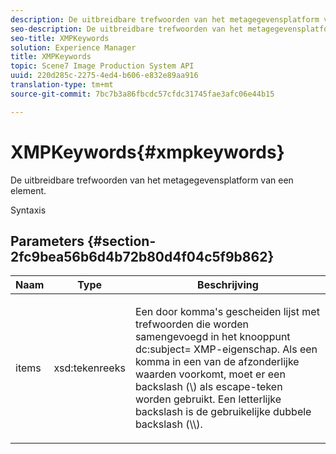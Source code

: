 ```yaml
---
description: De uitbreidbare trefwoorden van het metagegevensplatform van een element.
seo-description: De uitbreidbare trefwoorden van het metagegevensplatform van een element.
seo-title: XMPKeywords
solution: Experience Manager
title: XMPKeywords
topic: Scene7 Image Production System API
uuid: 220d285c-2275-4ed4-b606-e832e89aa916
translation-type: tm+mt
source-git-commit: 7bc7b3a86fbcdc57cfdc31745fae3afc06e44b15

---
```



# XMPKeywords{#xmpkeywords}

De uitbreidbare trefwoorden van het metagegevensplatform van een element.

Syntaxis

## Parameters {#section-2fc9bea56b6d4b72b80d4f04c5f9b862}

<table id="table_04100BB8ABD84EF68B0A7CE3AD946414"> 
 <thead> 
  <tr> 
   <th colname="col1" class="entry"> Naam </th> 
   <th colname="col2" class="entry"> Type </th> 
   <th colname="col3" class="entry"> Beschrijving </th> 
  </tr> 
 </thead>
 <tbody> 
  <tr> 
   <td colname="col1"> <span class="codeph"> <span class="varname"> items</span></span> </td> 
   <td colname="col2"> <span class="codeph"> xsd:tekenreeks</span> </td> 
   <td colname="col3"> <p>Een door komma's gescheiden lijst met trefwoorden die worden samengevoegd in het knooppunt <span class="codeph"> dc:subject=</span> XMP-eigenschap. Als een komma in een van de afzonderlijke waarden voorkomt, moet er een backslash (\) als escape-teken worden gebruikt. Een letterlijke backslash is de gebruikelijke dubbele backslash (\\). </p> </td> 
  </tr> 
 </tbody> 
</table>


